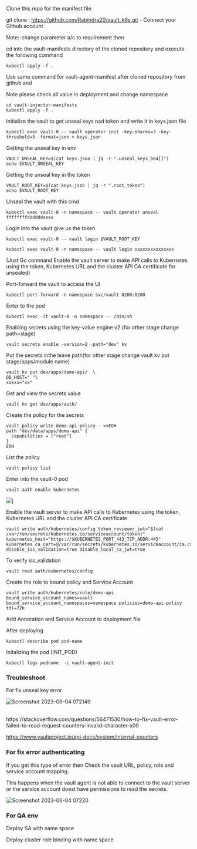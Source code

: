 Clone this repo for the manifest file<br>

git clone : https://github.com/Rabindra20/vault_k8s.git - Connect your Github account <br>

Note:-change parameter a/c to requirement then<br>

cd into the vault-manifests directory of the cloned repository and execute the following command

```
kubectl apply -f .
```
Use same command for vault-agent-manifest after cloned repository from github and<br>

 Note please check all value in deployment and change namespace 

```
cd vault-injector-manifests
kubectl apply -f .
```

Initialize the vault to get unseal keys nad token and write it in keys.json file
```
kubectl exec vault-0 -- vault operator init -key-shares=3 -key-threshold=3 -format=json > keys.json
``` 

Getting the unseal key in env

```
VAULT_UNSEAL_KEY=$(cat keys.json | jq -r ".unseal_keys_b64[]")
echo $VAULT_UNSEAL_KEY
```
 

Getting the unseal key in the token

```
VAULT_ROOT_KEY=$(cat keys.json | jq -r ".root_token")
echo $VAULT_ROOT_KEY
```
 

Unseal the vault with this cmd

```
kubectl exec vault-0 -n namespace -- vault operator unseal ffffffffddddddssss
```

Login into the vault give us the token
```
kubectl exec vault-0 -- vault login $VAULT_ROOT_KEY
```
```
kubectl exec vault-0 -n namespace -- vault login xxxxxxxxxxxxxxx
```

(Just Go command Enable the vault server to make API calls to Kubernetes using the token, Kubernetes URL and the cluster API CA certificate for unsealed)<br>

Port-forward the vault to access the UI

```
kubectl port-forward -n namespace svc/vault 8200:8200
```

Enter to the pod

```
kubectl exec -it vault-0 -n namespace -- /bin/sh
```

Enabling secrets using the key-value engine v2 (for other stage change path=stage)

```
vault secrets enable -version=2 -path="dev" kv
``` 

Put the secrets inthe leave path(for other stage change vault kv put stage/apps/module name)

```
vault kv put dev/apps/demo-api/  \
DB_HOST=" "\
xxxxx="xx"
``` 

Get and view the secrets value

```
vault kv get dev/apps/auth/
```

Create the policy for the secrets

```
vault policy write demo-api-policy - <<EOH
path "dev/data/apps/demo-api" {
  capabilities = ["read"]
}
EOH
```
List the policy

```
vault policy list
```

Enter into the vault-0 pod

```
vault auth enable kubernetes
```
![j](https://github.com/Rabindra20/vault_k8s/assets/53372486/d3b401e9-f8ef-4058-bafb-0be770b221ff)
<br>
 
Enable the vault server to make API calls to Kubernetes using the token, Kubernetes URL and the cluster API CA certificate

```
vault write auth/kubernetes/config token_reviewer_jwt="$(cat /var/run/secrets/kubernetes.io/serviceaccount/token)" kubernetes_host="https://$KUBERNETES_PORT_443_TCP_ADDR:443" kubernetes_ca_cert=@/var/run/secrets/kubernetes.io/serviceaccount/ca.crt disable_iss_validation=true disable_local_ca_jwt=true
```

To verify iss_validation
```
vault read auth/kubernetes/config
```

Create the role to bound policy and Service Account
```
vault write auth/kubernetes/role/demo-api bound_service_account_names=vault bound_service_account_namespaces=namespace policies=demo-api-policy ttl=72h
``` 

Add Annotation and Service Account to deployment file<br>

After deploying
```
kubectl describe pod pod-name
```

Initalizing the pod (INIT_POD)

```
kubectl logs podname  -c vault-agent-init
``` 

 

### Troubleshoot
For fix unseal key error<br>

![Screenshot 2023-06-04 072149](https://github.com/Rabindra20/vault_k8s/assets/53372486/50ab8e55-9524-4832-9717-b13385b4dff8)


<br>
https://stackoverflow.com/questions/56471530/how-to-fix-vault-error-failed-to-read-request-counters-invalid-character-x00   
<br>    

https://www.vaultproject.io/api-docs/system/internal-counters


### For fix error authenticating<br>

If you get this type of error then Check the vault URL, policy, role and service account mapping.<br>

This happens when the vault agent is not able to connect to the vault server or the service account doest have permissions to read the secrets.<br>
 
![Screenshot 2023-06-04 07220](https://github.com/Rabindra20/vault_k8s/assets/53372486/cc179617-705a-431c-b989-d67aeb8d0d46)
 

### For QA env

Deploy SA with name space<br>

Deploy cluster role binding with name space
